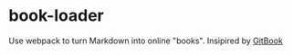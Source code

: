 # book-loader

Use webpack to turn Markdown into online "books". Insipired by [GitBook](https://github.com/GitbookIO/gitbook)
